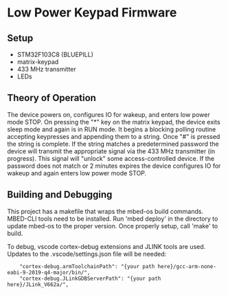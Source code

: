 # Low Power Keypad Firmware

## Setup
- STM32F103C8 (BLUEPILL)
- matrix-keypad
- 433 MHz transmitter
- LEDs

## Theory of Operation
The device powers on, configures IO for wakeup, and enters low power mode STOP.  On pressing the "*" key on the matrix keypad, the device exits sleep mode and again is in RUN mode.  It begins a blocking polling routine accepting keypresses and appending them to a string. Once "#" is pressed the string is complete.  If the string matches a predetermined password the device will transmit the appropriate signal via the 433 MHz transmitter (in progress). This signal will "unlock" some access-controlled device. If the password does not match or 2 minutes expires the device configures IO for wakeup and again enters low power mode STOP.

## Building and Debugging
This project has a makefile that wraps the mbed-os build commands.  MBED-CLI tools need to be installed. Run 'mbed deploy' in the directory to update mbed-os to the proper version.  Once properly setup, call 'make' to build.

To debug, vscode cortex-debug extensions and JLINK tools are used.  Updates to the .vscode/settings.json file will be needed:
```
    "cortex-debug.armToolchainPath": "{your path here}/gcc-arm-none-eabi-9-2019-q4-major/bin/",
    "cortex-debug.JLinkGDBServerPath": "{your path here}/JLink_V662a/",
```